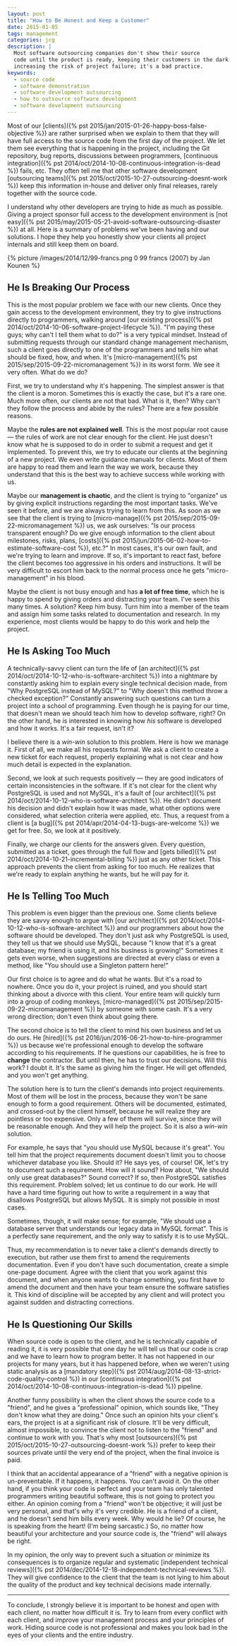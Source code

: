 ```yaml
---
layout: post
title: "How to Be Honest and Keep a Customer"
date: 2015-01-05
tags: management
categories: jcg
description: |
  Most software outsourcing companies don't show their source
  code until the product is ready, keeping their customers in the dark and
  increasing the risk of project failure; it's a bad practice.
keywords:
  - source code
  - software demonstration
  - software development outsourcing
  - how to outsource software development
  - software development outsourcing
---
```


Most of our
[clients]({% pst 2015/jan/2015-01-26-happy-boss-false-objective %})
are rather surprised when we explain to them that
they will have full access to the source code from the first day
of the project. We let them see everything that is happening in
the project, including the Git repository, bug reports, discussions
between programmers,
[continuous integration]({% pst 2014/oct/2014-10-08-continuous-integration-is-dead %}) fails, etc.
They often tell me that other software development
[outsourcing teams]({% pst 2015/oct/2015-10-27-outsourcing-doesnt-work %})
keep this information in-house and deliver only final releases,
rarely together with the source code.

I understand why other developers are trying to hide as much as possible.
Giving a project sponsor full access to the development environment
is [not easy]({% pst 2015/may/2015-05-21-avoid-software-outsourcing-disaster %})
at all. Here is a summary
of problems we've been having and our solutions. I hope they help you
honestly show your clients all project internals and still keep them on board.

<!--more-->

{% picture /images/2014/12/99-francs.png 0 99 francs (2007) by Jan Kounen %}

## He Is Breaking Our Process

This is the most popular problem we face with our new clients. Once they
gain access to the development environment, they try to give instructions
directly to programmers, walking around
[our existing process]({% pst 2014/oct/2014-10-06-software-project-lifecycle %}).
"I'm paying these guys; why can't I tell them what to do?" is a very typical mindset.
Instead of submitting requests through our standard change management mechanism,
such a client goes directly to one of the programmers and tells him what
should be fixed, how, and when. It's
[micro-management]({% pst 2015/sep/2015-09-22-micromanagement %}) in its worst form.
We see it very often. What do we do?

First, we try to understand why it's happening. The simplest answer
is that the client is a moron. Sometimes this is exactly the case, but it's a rare one. Much more
often, our clients are not that bad. What is it, then? Why can't they follow
the process and abide by the rules? There are a few possible reasons.

Maybe the **rules are not explained well**.
This is the most popular root cause &mdash; the rules of work are not clear
enough for the client. He just doesn't know what he is supposed to do in order
to submit a request and get it implemented. To prevent this, we try to educate
our clients at the beginning of a new project. We even write guidance
manuals for clients. Most of them are happy to read them and learn the
way we work, because they understand that this is the best way to achieve
success while working with us.

Maybe our **management is chaotic**, and the client is trying to "organize"
us by giving explicit instructions regarding the most important tasks. We've
seen it before, and we are always trying to learn from this. As soon as
we see that the client is trying to
[micro-manage]({% pst 2015/sep/2015-09-22-micromanagement %}) us, we ask
ourselves: "Is our process transparent enough? Do we give enough
information to the client about milestones, risks, plans,
[costs]({% pst 2015/jun/2015-06-02-how-to-estimate-software-cost %}), etc.?"
In most cases, it's our own fault, and we're trying to learn and improve.
If so, it's important to react fast, before the client becomes too aggressive in his
orders and instructions. It will be very difficult to escort him back to the normal
process once he gets "micro-management" in his blood.

Maybe the client is not busy enough and has **a lot of free time**, which he
is happy to spend by giving orders and distracting your team. I've seen
this many times. A solution? Keep him busy. Turn him into a member of the
team and assign him some tasks related to documentation and research. In
my experience, most clients would be happy to do this work and help the
project.

## He Is Asking Too Much

A technically-savvy client can turn the life of
[an architect]({% pst 2014/oct/2014-10-12-who-is-software-architect %})
into a nightmare by constantly asking him to explain every
single technical decision made, from "Why PostgreSQL instead of MySQL?"
to "Why doesn't this method throw a checked exception?" Constantly answering
such questions can turn a project into a school of programming.
Even though he is paying for our time, that doesn't mean we should teach him
how to develop software, right? On the other hand, he is interested in knowing
how _his_ software is developed and how it works. It's a fair request, isn't it?

I believe there is a _win-win_ solution to this problem. Here is how we
manage it. First of all, we make all his requests formal. We ask
a client to create a new ticket for each request, properly explaining
what is not clear and how much detail is expected in the explanation.

Second, we look at such requests positively &mdash; they
are good indicators of certain inconsistencies in the software. If it's
not clear for the client why PostgreSQL is used and not MySQL, it's a fault
of [our architect]({% pst 2014/oct/2014-10-12-who-is-software-architect %}).
He didn't document his decision and didn't explain
how it was made, what other options were considered, what selection criteria
were applied, etc. Thus, a request from a client is [a bug]({% pst 2014/apr/2014-04-13-bugs-are-welcome %})
we get for free. So, we look at it positively.

Finally, we charge our clients for the answers given. Every question, submitted
as a ticket, goes through the full flow and
[gets billed]({% pst 2014/oct/2014-10-21-incremental-billing %})
just as any other ticket. This
approach prevents the client from asking for too much. He realizes that we're
ready to explain anything he wants, but he will pay for it.

## He Is Telling Too Much

This problem is even bigger than the previous one. Some clients
believe they are savvy enough to argue with
[our architect]({% pst 2014/oct/2014-10-12-who-is-software-architect %})
and our programmers about how the software should be developed. They don't just
ask why PostgreSQL is used, they tell us that we should use MySQL,
because "I know that it's a great database; my friend is using it, and his
business is growing!" Sometimes it gets even worse, when suggestions
are directed at every class or even a method, like "You should use
a Singleton pattern here!"

Our first choice is to agree and do what he wants. But it's a road to nowhere.
Once you do it, your project is ruined, and you should start thinking
about a divorce with this client. Your entire team will quickly turn into
a group of coding monkeys,
[micro-managed]({% pst 2015/sep/2015-09-22-micromanagement %})
by someone with some cash. It's a very
wrong direction; don't even think about going there.

The second choice is to tell the client to mind his own business and let
us do ours. He [hired]({% pst 2016/jun/2016-06-21-how-to-hire-programmer %})
us because we're professional enough to develop the
software according to his requirements. If he questions our capabilities,
he is free to **change** the contractor. But until then, he has
to trust our decisions. Will this work? I doubt it. It's the same as
giving him the finger. He will get offended, and you won't get anything.

The solution here is to turn the client's demands into project requirements.
Most of them will be lost in the process, because they won't be sane enough
to form a good requirement. Others will be documented, estimated, and crossed-out
by the client himself, because he will realize they are pointless or too expensive. Only
a few of them will survive, since they will be reasonable enough. And they will
help the project. So it is also a _win-win_ solution.

For example, he says that "you should use MySQL because it's great". You tell
him that the project requirements document doesn't limit you to choose whichever
database you like. Should it? He says yes, of course! OK, let's try to
document such a requirement. How will it sound? How about, "We should only
use great databases?" Sound correct? If so, then PostgreSQL satisfies this
requirement. Problem solved; let us continue to do our work. He will have a
hard time figuring out how to write a requirement in a way that disallows
PostgreSQL but allows MySQL. It is simply not possible in most cases.

Sometimes, though, it will make sense; for example, "We should use a database server
that understands our legacy data in MySQL format". This is a perfectly sane
requirement, and the only way to satisfy it is to use MySQL.

Thus, my recommendation is to never take a client's demands directly to execution,
but rather use them first to amend the requirements documentation. Even if you don't
have such documentation, create a simple one-page document. Agree with the
client that you work against this document, and when anyone wants to change
something, you first have to amend the document and then have your team ensure the
software satisfies it. This kind of discipline will be accepted by any client
and will protect you against sudden and distracting corrections.

## He Is Questioning Our Skills

When source code is open to the client, and he is technically capable
of reading it, it is very possible that one day he will tell us that
our code is crap and we have to learn how to program better. It has not
happened in our projects for many years, but it has happened before,
when we weren't using static analysis as a [mandatory step]({% pst 2014/aug/2014-08-13-strict-code-quality-control %})
in our [continuous integration]({% pst 2014/oct/2014-10-08-continuous-integration-is-dead %}) pipeline.

Another funny possibility is when the client shows the source code to a "friend",
and he gives a "professional" opinion, which sounds like, "They don't know what they
are doing." Once such an opinion hits your client's ears, the project is at
a significant risk of closure. It'll be very difficult, almost impossible,
to convince the client not to listen to the "friend" and continue
to work with you. That's why most
[outsourcers]({% pst 2015/oct/2015-10-27-outsourcing-doesnt-work %})
prefer to keep their sources
private until the very end of the project, when the final invoice is paid.

I think that an accidental appearance of a "friend" with a negative opinion
is un-preventable. If it happens, it happens. You can't avoid it.
On the other hand, if you think your code is perfect and your team
has only talented programmers writing beautiful software, this is not
going to protect you either. An opinion coming from a "friend" won't be objective;
it will just be very personal, and that's why it's very credible. He is a friend
of a client, and he doesn't send him bills every week. Why would he lie?
Of course, he is speaking from the heart! (I'm being sarcastic.) So, no matter
how beautiful your architecture and your source code is, the "friend" will
always be right.

In my opinion, the only way to prevent such a situation or minimize its
consequences is to organize regular and systematic
[independent technical reviews]({% pst 2014/dec/2014-12-18-independent-technical-reviews %}).
They will give confidence to the client that the team
is not lying to him about the quality of the product and key technical
decisions made internally.

<hr/>

To conclude, I strongly believe it is important to be honest
and open with each client, no matter how difficult it is. Try to
learn from every conflict with each client, and improve your management
process and your principles of work. Hiding source code is not
professional and makes you look bad in the eyes of your clients and
the entire industry.

